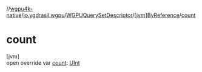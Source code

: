 //[wgpu4k-native](../../../../index.md)/[io.ygdrasil.wgpu](../../index.md)/[WGPUQuerySetDescriptor](../index.md)/[[jvm]ByReference](index.md)/[count](count.md)

# count

[jvm]\
open override var [count](count.md): [UInt](https://kotlinlang.org/api/core/kotlin-stdlib/kotlin/-u-int/index.html)